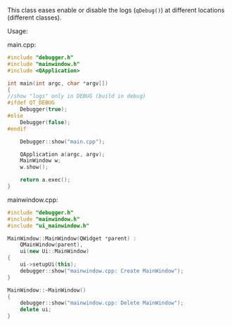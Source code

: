 This class eases enable or disable the logs (`qDebug()`) at different locations (different classes).

Usage:

main.cpp:
```cpp
#include "debugger.h"
#include "mainwindow.h"
#include <QApplication>

int main(int argc, char *argv[])
{
//show "logs" only in DEBUG (build in debug)
#ifdef QT_DEBUG
    Debugger(true);
#else
    Debugger(false);
#endif

    Debugger::show("main.cpp");

    QApplication a(argc, argv);
    MainWindow w;
    w.show();

    return a.exec();
}
```

mainwindow.cpp:
```cpp
#include "debugger.h"
#include "mainwindow.h"
#include "ui_mainwindow.h"

MainWindow::MainWindow(QWidget *parent) :
    QMainWindow(parent),
    ui(new Ui::MainWindow)
{
    ui->setupUi(this);
    debugger::show("mainwindow.cpp: Create MainWindow");
}

MainWindow::~MainWindow()
{
    debugger::show("mainwindow.cpp: Delete MainWindow");
    delete ui;
}
```
